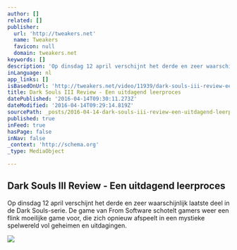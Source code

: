 ```yaml
---
author: []
related: []
publisher:
  url: 'http://tweakers.net'
  name: Tweakers
  favicon: null
  domain: tweakers.net
keywords: []
description: 'Op dinsdag 12 april verschijnt het derde en zeer waarschijnlijk laatste deel in de Dark Souls-serie. De game van From Software schotelt gamers weer een flink moeilijke game voor, die zich opnieuw afspeelt in een mystieke spelwereld vol geheimen en uitdagingen.'
inLanguage: nl
app_links: []
isBasedOnUrl: 'http://tweakers.net/video/11939/dark-souls-iii-review-een-uitdagend-leerproces.html'
title: Dark Souls III Review - Een uitdagend leerproces
datePublished: '2016-04-14T09:30:11.273Z'
dateModified: '2016-04-14T09:29:14.819Z'
sourcePath: _posts/2016-04-14-dark-souls-iii-review-een-uitdagend-leerproces.md
published: true
inFeed: true
hasPage: false
inNav: false
_context: 'http://schema.org'
_type: MediaObject

---
```

<article style=""><h1>Dark Souls III Review - Een uitdagend leerproces</h1><p>Op dinsdag 12 april verschijnt het derde en zeer waarschijnlijk laatste deel in de Dark Souls-serie. De game van From Software schotelt gamers weer een flink moeilijke game voor, die zich opnieuw afspeelt in een mystieke spelwereld vol geheimen en uitdagingen.</p><img src="http://ic.tweakimg.net/ext/i/thumbs_video/2001044233.jpeg" /></article>